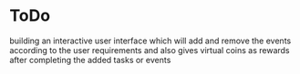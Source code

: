 # ToDo
building an interactive  user interface which will add and remove the events according to the user requirements and also gives virtual coins as rewards after completing the added tasks or events
